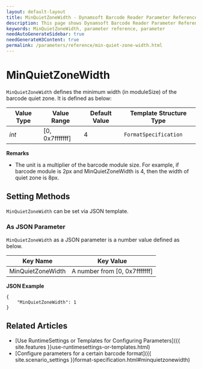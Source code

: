 ```yaml
---
layout: default-layout
title: MinQuietZoneWidth - Dynamsoft Barcode Reader Parameter Reference
description: This page shows Dynamsoft Barcode Reader Parameter Reference for MinQuietZoneWidth.
keywords: MinQuietZoneWidth, parameter reference, parameter
needAutoGenerateSidebar: true
needGenerateH3Content: true
permalink: /parameters/reference/min-quiet-zone-width.html
---
```



# MinQuietZoneWidth 

`MinQuietZoneWidth` defines the minimum width (in moduleSize) of the barcode quiet zone. It is defined as below:

| Value Type | Value Range | Default Value | Template Structure Type |
| ---------- | ----------- | ------------- | ----------------------- |
| *int* | [0, 0x7fffffff] | 4 | `FormatSpecification` |


**Remarks**  
- The unit is a multiplier of the barcode module size. For example, if barcode module is 2px and MinQuietZoneWidth is 4, then the width of quiet zone is 8px.

    
## Setting Methods
`MinQuietZoneWidth` can be set via JSON template.

### As JSON Parameter
`MinQuietZoneWidth` as a JSON parameter is a number value defined as below.   

| Key Name | Key Value |
| -------- | --------- |
| MinQuietZoneWidth | A number from [0, 0x7fffffff] |


**JSON Example**   
```
{
    "MinQuietZoneWidth": 1
}
```


<!--
## Impacts on Performance
### Speed
`MinQuietZoneWidth` has no influence on the Speed.

### Read Rate
Setting `MinQuietZoneWidth` to a appropriate number for barcodes with narrow quiet zone may improve the Read Rate.

### Accuracy
`MinQuietZoneWidth` has no influence on the Accuracy.

-->
## Related Articles
- [Use RuntimeSettings or Templates for Configuring Parameters]({{ site.features }}use-runtimesettings-or-templates.html)
- [Configure parameters for a certain barcode format]({{ site.scenario_settings }}format-specification.html#minquietzonewidth)
